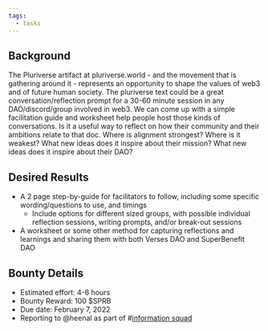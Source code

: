 ```yaml
---
tags:
  - tasks
---
```

## Background
The Pluriverse artifact at pluriverse.world - and the movement that is gathering around it - represents an opportunity to shape the values of web3 and of future human society. The pluriverse text could be a great conversation/reflection prompt for a 30-60 minute session in any DAO/discord/group involved in web3. 
We can come up with a simple facilitation guide and worksheet help people host those kinds of conversations. Is it a useful way to reflect on how their community and their ambitions relate to that doc. Where is alignment strongest? Where is it weakest? What new ideas does it inspire about their mission? What new ideas does it inspire about their DAO?

## Desired Results
- A 2 page step-by-guide for facilitators to follow, including some specific wording/questions to use, and timings
	- Include options for different sized groups, with possible individual reflection sessions, writing prompts, and/or break-out sessions
- A worksheet or some other method for capturing reflections and learnings and sharing them with both Verses DAO and SuperBenefit DAO

## Bounty Details
- Estimated effort: 4-6 hours
- Bounty Reward: 100 $SPRB
- Due date: February 7, 2022
- Reporting to @heenal as part of #[information squad](/notes/archive/clarity/Tags/information%20squad.md) 
